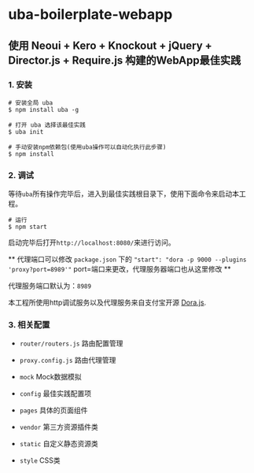 # uba-boilerplate-webapp

## 使用 Neoui + Kero + Knockout + jQuery + Director.js + Require.js 构建的WebApp最佳实践

### 1. 安装


```
# 安装全局 uba
$ npm install uba -g

# 打开 uba 选择该最佳实践
$ uba init

# 手动安装npm依赖包(使用uba操作可以自动化执行此步骤)
$ npm install
```

### 2. 调试
等待`uba`所有操作完毕后，进入到最佳实践根目录下，使用下面命令来启动本工程。

```
# 运行
$ npm start
```

启动完毕后打开`http://localhost:8080/`来进行访问。

** 代理端口可以修改 `package.json` 下的 `"start": "dora -p 9000 --plugins 'proxy?port=8989'"` port=端口来更改，代理服务器端口也从这里修改 **

代理服务端口默认为：`8989`

本工程所使用http调试服务以及代理服务来自支付宝开源 [Dora.js](https://github.com/dora-js).


### 3. 相关配置

- `router/routers.js` 路由配置管理

- `proxy.config.js` 路由代理管理

- `mock` Mock数据模拟

- `config` 最佳实践配置项

- `pages` 具体的页面组件

- `vendor` 第三方资源插件类

- `static` 自定义静态资源类

- `style` CSS类
